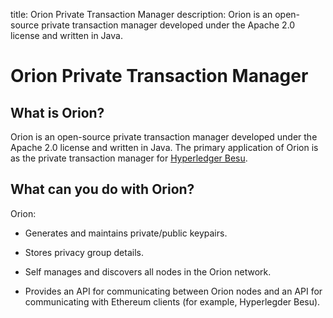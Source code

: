 title: Orion Private Transaction Manager
description: Orion is an open-source private transaction manager developed under the Apache 2.0 license and written in Java. 
<!--- END of page meta data -->

# Orion Private Transaction Manager

## What is Orion?

Orion is an open-source private transaction manager developed under the Apache 2.0 license and written in Java. 
The primary application of Orion is as the private transaction manager for [Hyperledger Besu](https://besu.hyperledger.org/en/stable/).

## What can you do with Orion?

Orion: 

* Generates and maintains private/public keypairs.  

* Stores privacy group details. 

* Self manages and discovers all nodes in the Orion network.

* Provides an API for communicating between Orion nodes and an API for communicating with Ethereum 
clients (for example, Hyperlegder Besu). 
